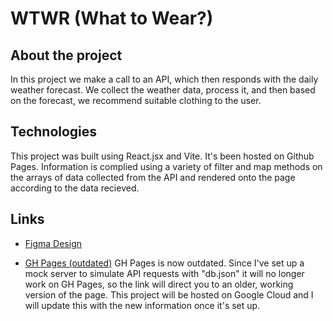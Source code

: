 # WTWR (What to Wear?)

## About the project

In this project we make a call to an API, which then responds with the daily weather forecast. We collect the weather data, process it, and then based on the forecast, we recommend suitable clothing to the user.

## Technologies

This project was built using React.jsx and Vite. It's been hosted on Github Pages. Information is complied using a variety of filter and map methods on the arrays of data collected from the API and rendered onto the page according to the data recieved.

## Links

- [Figma Design](https://www.figma.com/file/DTojSwldenF9UPKQZd6RRb/Sprint-10%3A-WTWR)

- [GH Pages (outdated)](https://Bree-Mass.github.io/se_project_react/)
  GH Pages is now outdated. Since I've set up a mock server to simulate API requests with "db.json" it will no longer work on GH Pages, so the link will direct you to an older, working version of the page. This project will be hosted on Google Cloud and I will update this with the new information once it's set up.
